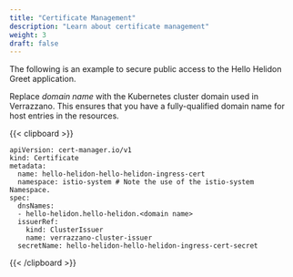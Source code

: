 ```yaml
---
title: "Certificate Management"
description: "Learn about certificate management"
weight: 3
draft: false
---
```


The following is an example to secure public access to the Hello Helidon Greet application.

Replace _domain name_ with the Kubernetes cluster domain used in Verrazzano. This ensures that you have a fully-qualified domain name for host entries in the resources.

{{< clipboard >}}
<div class="highlight">

```
apiVersion: cert-manager.io/v1
kind: Certificate
metadata:
  name: hello-helidon-hello-helidon-ingress-cert
  namespace: istio-system # Note the use of the istio-system Namespace.
spec:
  dnsNames:
  - hello-helidon.hello-helidon.<domain name>
  issuerRef:
    kind: ClusterIssuer
    name: verrazzano-cluster-issuer
  secretName: hello-helidon-hello-helidon-ingress-cert-secret
```
</div>
{{< /clipboard >}}
